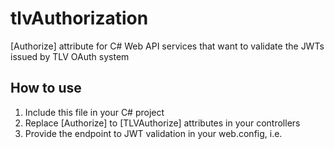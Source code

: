 # tlvAuthorization
[Authorize] attribute for C# Web API services that want to validate the JWTs issued by TLV OAuth system

## How to use
1. Include this file in your C# project
2. Replace [Authorize] to [TLVAuthorize] attributes in your controllers
3. Provide the endpoint to JWT validation in your web.config, i.e.
  <appSettings>
    <add key="jwtValidationEndpoint" value="http://10.111.51.14/oauth/api/tokeninfo"/>
  </appSettings>
